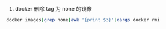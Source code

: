<!--
 * @Author: xuhuan
 * @Date: 2019-11-04 15:41:43
 * @LastEditors: xuhuan
 * @LastEditTime: 2019-11-04 15:42:39
 * @Description:
 -->

1. docker 删除 tag 为 none 的镜像

```bash
docker images|grep none|awk '{print $3}'|xargs docker rmi
```
